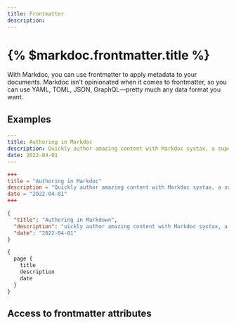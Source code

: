 ```yaml
---
title: Frontmatter
description:
---
```


# {% $markdoc.frontmatter.title %}

With Markdoc, you can use frontmatter to apply metadata to your documents. Markdoc isn't opinionated when it comes to frontmatter, so you can use YAML, TOML, JSON, GraphQL—pretty much any data format you want.

## Examples

```yaml
---
title: Authoring in Markdoc
description: Quickly author amazing content with Markdoc systax, a superset of Markdown.
date: 2022-04-01
---
```


```toml
+++
title = "Authoring in Markdoc"
description = "Quickly author amazing content with Markdoc systax, a superset of Markdown."
date = "2022-04-01"
+++
```

```json
{
  "title": "Authoring in Markdown",
  "description": "uickly author amazing content with Markdoc systax, a superset of Markdown.",
  "date": "2022-04-01"
}
```

```graphql
{
  page {
    title
    description
    date
  }
}
```

## Access to frontmatter attributes

